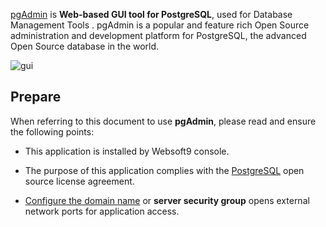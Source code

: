 [pgAdmin](https://www.pgadmin.org/) is **Web-based GUI tool for PostgreSQL**, used for Database Management Tools . pgAdmin is a popular and feature rich Open Source administration and development platform for PostgreSQL, the advanced Open Source database in the world.


![gui](http://libs.websoft9.com/Websoft9/DocsPicture/zh/postgresql/pgadmin4-websoft9.png)


## Prepare

When referring to this document to use **pgAdmin**, please read and ensure the following points:

- This application is installed by Websoft9 console.

- The purpose of this application complies with the [PostgreSQL](https://opensource.org/licenses/PostgreSQL) open source license agreement.

- [Configure the domain name](./domain-set) or **server security group** opens external network ports for application access.